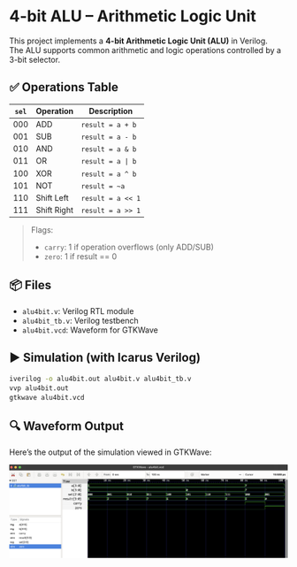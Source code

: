 #  4-bit ALU – Arithmetic Logic Unit

This project implements a **4-bit Arithmetic Logic Unit (ALU)** in Verilog.  
The ALU supports common arithmetic and logic operations controlled by a 3-bit selector.

## ✅ Operations Table

| `sel` | Operation        | Description           |
|-------|------------------|-----------------------|
| 000   | ADD              | `result = a + b`      |
| 001   | SUB              | `result = a - b`      |
| 010   | AND              | `result = a & b`      |
| 011   | OR               | `result = a \| b`     |
| 100   | XOR              | `result = a ^ b`      |
| 101   | NOT              | `result = ~a`         |
| 110   | Shift Left       | `result = a << 1`     |
| 111   | Shift Right      | `result = a >> 1`     |

> Flags:
> - `carry`: 1 if operation overflows (only ADD/SUB)
> - `zero`: 1 if result == 0

## 📦 Files

- `alu4bit.v`: Verilog RTL module
- `alu4bit_tb.v`: Verilog testbench
- `alu4bit.vcd`: Waveform for GTKWave

## ▶️ Simulation (with Icarus Verilog)

```bash
iverilog -o alu4bit.out alu4bit.v alu4bit_tb.v
vvp alu4bit.out
gtkwave alu4bit.vcd
```
## 🔍 Waveform Output

Here’s the output of the simulation viewed in GTKWave:

![Waveform](alu4bit.png)